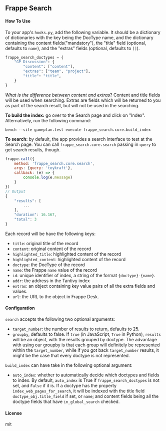 ## Frappe Search
#### How To Use
To your app's `hooks.py`, add the following variable. It should be a dictionary of dictionaries with the key being the DocType name, and the dictionary containing the content fields("mandatory"), the "title" field (optional, defaults to `name`), and the "extras" fields (optional, defaults to `[]`).
```py
frappe_search_doctypes = {
    "GP Discussion": {
        "content": ["content"],
        "extras": ["team", "project"],
        "title": "title",
    }
}
```

*What is the difference between content and extras*? Content and title fields will be used when searching. Extras are fields which will be returned to you as part of the search result, but will not be used in the searching.

**To build the index:** go over to the Search page and click on "Index". Alternatively, run the following command:
```
bench --site gameplan.test execute frappe_search.core.build_index
```

**To search:** by default, the app provides a search interface to test at the Search page. You can call `frappe_search.core.search` passing in `query` to get search results, though.
```js
frappe.call({
    method: 'frappe_search.core.search', 
    args: {query: 'toykraft'}, 
    callback: (e) => {
        console.log(e.message)
    }
})
// Output
{
    "results": [
        ...
    ],
    "duration": 16.167,
    "total": 3
}
```

Each record will be have the following keys:
- `title`: original title of the record
- `content`: original content of the record
- `highlighted_title`: highlighted content of the record
- `highlighted_content`: highlighted content of the record
- `doctype`: the DocType of the record
- `name`: the Frappe `name` value of the record
- `id`: unique identifier of index, a string of the format `{doctype}-{name}`.
- `addr`: the address in the Tantivy index
- `extras`: an object containing key value pairs of all the extra fields and values.
- `url`: the URL to the object in Frappe Desk.

#### Configuration
`search` accepts the following two optional arguments:
- `target_number`: the number of results to return, defaults to 25.
- `groupby`, defaults to false. If `true` (in JavaScript, `True` in Python), `results` will be an object, with the results grouped by doctype. The advantage with using our groupby is that each group will definitely be represented within the `target_number`, while if you got back `target_number` results, it might be the case that every doctype is not represented.

`build_index` can have take in the following optional argument:
- `auto_index`: whether to automatically decide which doctypes and fields to index. By default, `auto_index` is True if `frappe_search_doctypes` is not set, and `False` if it is. If a doctype has the property `index_web_pages_for_search`, it will be indexed with the title field `doctype_obj.title_field` if set, or `name`; and content fields being all the doctype fields that have `in_global_search` checked.

#### License

mit